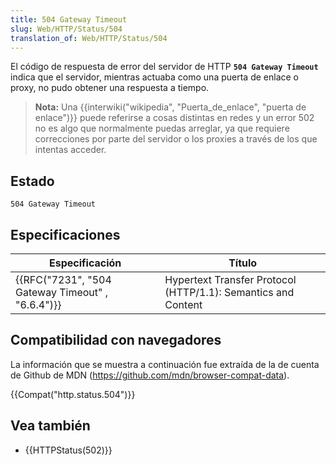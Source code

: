 ```yaml
---
title: 504 Gateway Timeout
slug: Web/HTTP/Status/504
translation_of: Web/HTTP/Status/504
---
```


El código de respuesta de error del servidor de HTTP **`504 Gateway Timeout`** indica que el servidor, mientras actuaba como una puerta de enlace o proxy, no pudo obtener una respuesta a tiempo.

> **Nota:** Una {{interwiki("wikipedia", "Puerta_de_enlace", "puerta de enlace")}} puede referirse a cosas distintas en redes y un error 502 no es algo que normalmente puedas arreglar, ya que requiere correcciones por parte del servidor o los proxies a través de los que intentas acceder.

## Estado

```
504 Gateway Timeout
```

## Especificaciones

| Especificación                                                   | Título                                                        |
| ---------------------------------------------------------------- | ------------------------------------------------------------- |
| {{RFC("7231", "504 Gateway Timeout" , "6.6.4")}} | Hypertext Transfer Protocol (HTTP/1.1): Semantics and Content |

## Compatibilidad con navegadores

La información que se muestra a continuación fue extraída de la de cuenta de Github de MDN (<https://github.com/mdn/browser-compat-data>).

{{Compat("http.status.504")}}

## Vea también

- {{HTTPStatus(502)}}

